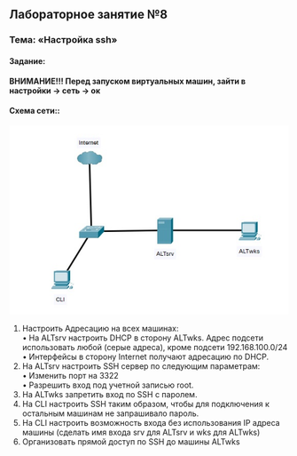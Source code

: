 ## Лабораторное занятие №8  
### Тема: «Настройка ssh»  

#### **Задание:**  
**ВНИМАНИЕ!!! Перед запуском виртуальных машин, зайти в настройки -> сеть -> ок**  

#### **Схема сети::**  
![Getting Started](../images/mdk02.01/adm8.jpg)     
1.	Настроить Адресацию на всех машинах:  
    •	На ALTsrv настроить DHCP в сторону ALTwks. Адрес подсети использовать любой (серые адреса), кроме подсети 192.168.100.0/24  
    •	Интерфейсы в сторону Internet получают адресацию по DHCP.  
2.	На ALTsrv настроить SSH сервер по следующим параметрам:  
    •	Изменить порт на 3322  
    •	Разрешить вход под учетной записью root.  
3.	На ALTwks запретить вход по SSH с паролем.
4.	На CLI настроить SSH таким образом, чтобы для подключения к остальным машинам не запрашивало пароль.
5.	На CLI настроить возможность входа без использования IP адреса машины (сделать имя входа srv для ALTsrv и wks для ALTwks)
6.	Организовать прямой доступ по SSH до машины ALTwks
